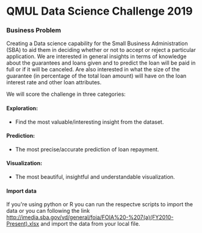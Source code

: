 # QMUL Data Science Challenge 2019


### Business Problem
Creating a Data science capability for the Small Business Administration (SBA) to aid them in deciding whether or not to accept or reject a particular application. We are interested in general insights in terms of knowledge about the guarantees and loans given and to predict the loan will be paid in full or if it will be canceled. Are also interested in what the size of the guarantee (in percentage of the total loan amount) will have on the loan interest rate and other loan attributes.
 
We will score the challenge in three categories:
 
#### Exploration:
   * Find the most valuable/interesting insight from the dataset.
#### Prediction:
   * The most precise/accurate prediction of loan repayment.
#### Visualization:
   * The most beautiful, insightful and understandable visualization.

#### Import data 
If you're using python or R you can run the respectve scripts to import the data or you can following the link http://imedia.sba.gov/vd/general/foia/FOIA%20-%207(a)(FY2010-Present).xlsx and import the data from your local file.
		
